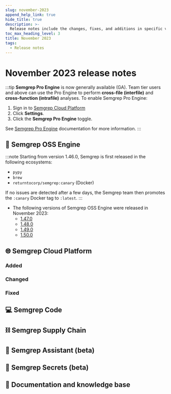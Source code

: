 ```yaml
---
slug: november-2023
append_help_link: true
hide_title: true
description: >-
  Release notes include the changes, fixes, and additions in specific versions of Semgrep.
toc_max_heading_level: 3
title: November 2023
tags:
  - Release notes
---
```


# November 2023 release notes

:::tip
**Semgrep Pro Engine** is now generally available (GA). Team tier users and above can use the Pro Engine to perform **cross-file (interfile)** and **cross-function (intrafile)** analyses. To enable Semgrep Pro Engine:
1. Sign in to [<i class="fas fa-external-link fa-xs"></i> Semgrep Cloud Platform](https://semgrep.dev/login)
1. Click **Settings**.
1. Click the **<i class="fa-solid fa-toggle-large-on"></i> Semgrep Pro Engine** toggle.

See [<i class="fa-regular fa-file-lines"></i> Semgrep Pro Engine](/semgrep-code/semgrep-pro-engine-intro/) documentation for more information.
:::

## 🔧 Semgrep OSS Engine

:::note
Starting from version 1.46.0, Semgrep is first released in the following ecosystems:
- `pypy`
- `brew`
- `returntocorp/semgrep:canary` (Docker)

If no issues are detected after a few days, the Semgrep team then promotes the `:canary` Docker tag to `:latest`.
:::

- The following versions of Semgrep OSS Engine were released in November 2023:
  - [<i class="fas fa-external-link fa-xs"></i> 1.47.0](https://github.com/returntocorp/semgrep/releases/tag/v1.47.0)
  - [<i class="fas fa-external-link fa-xs"></i> 1.48.0](https://github.com/returntocorp/semgrep/releases/tag/v1.48.0)
  - [<i class="fas fa-external-link fa-xs"></i> 1.49.0](https://github.com/returntocorp/semgrep/releases/tag/v1.49.0)
  - [<i class="fas fa-external-link fa-xs"></i> 1.50.0](https://github.com/returntocorp/semgrep/releases/tag/v1.50.0)

## 🌐 Semgrep Cloud Platform

### Added

### Changed

### Fixed

## 💻 Semgrep Code

## ⛓️ Semgrep Supply Chain

## 🤖 Semgrep Assistant (beta)

## 🔐 Semgrep Secrets (beta)

## 📝 Documentation and knowledge base

